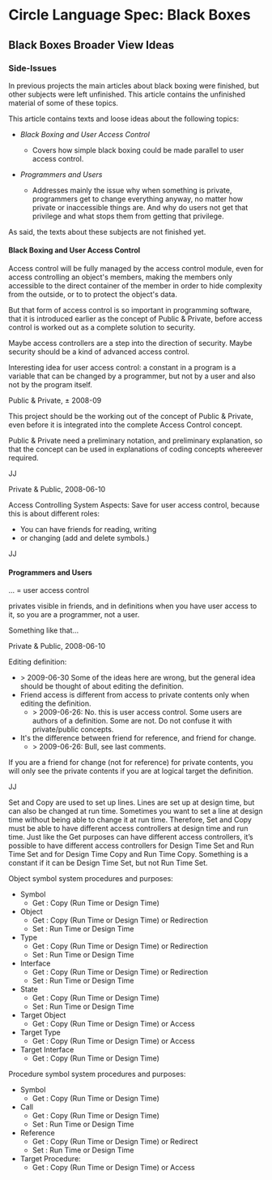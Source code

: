 ﻿Circle Language Spec: Black Boxes
=================================

## Black Boxes Broader View Ideas

### Side-Issues

In previous projects the main articles about black boxing were finished, but other subjects were left unfinished. This article contains the unfinished material of some of these topics.

This article contains texts and loose ideas about the following topics:

- *Black Boxing and User Access Control*
    
    - Covers how simple black boxing could be made parallel to user access control.

- *Programmers and Users*

    - Addresses mainly the issue why when something is private, programmers get to change everything anyway, no matter how private or inaccessible things are. And why do users not get that privilege and what stops them from getting that privilege.

As said, the texts about these subjects are not finished yet.

#### Black Boxing and User Access Control

Access control will be fully managed
by the access control module, even for
access controlling an object's members,
making the members only accessible
to the direct container of the member in
order to hide complexity from the outside,
or to to protect the object's data.

But that form of access control is so
important in programming software,
that it is introduced earlier
as the concept of Public & Private,
before access control is worked out
as a complete solution to security.

Maybe access controllers are a step into the direction of security. Maybe security should be a kind of advanced access control.

Interesting idea for user access control:
a constant in a program is a variable that can 
be changed by a programmer, but not by a user
and also not by the program itself. 


Public & Private,
± 2008-09

This project should be the working out
of the concept of Public & Private, even
before it is integrated into the complete
Access Control concept.

Public & Private need a preliminary notation,
and preliminary explanation, so that the concept
can be used in explanations of
coding concepts whereever required.

JJ


Private & Public,
2008-06-10

Access Controlling System Aspects:
Save for user access control, because this is about different roles:

- You can have friends for reading, writing
- or changing (add and delete symbols.)

JJ

#### Programmers and Users

...  = user access control

privates visible in friends, and in definitions when you have user access to it, so you are a programmer, not a user.

Something like that...


Private & Public,
2008-06-10

Editing definition:

- \> 2009-06-30 Some of the ideas here are wrong, but the general idea should be thought of about editing the definition.
- Friend access is different from access to private contents
only when editing the definition.
    - \> 2009-06-26: No. this is user access control. Some users are authors of a definition. Some are not. Do not confuse it with private/public concepts.
- It's the difference between friend for reference, and friend for change.
    - \> 2009-06-26: Bull, see last comments.

If you are a friend for change (not for reference) for private contents,
you will only see the private contents if you are at logical target the definition.

JJ


Set and Copy are used to set up lines. Lines are set up at design time, but can also be changed at run time. Sometimes you want to set a line at design time without being able to change it at run time. Therefore, Set and Copy must be able to have different access controllers at design time and run time. Just like the Get purposes can have different access controllers, it’s possible to have different access controllers for Design Time Set and Run Time Set and for Design Time Copy and Run Time Copy. Something is a constant if it can be Design Time Set, but not Run Time Set.

Object symbol system procedures and purposes:

- Symbol
    - Get  : Copy (Run Time or Design Time)
- Object
    - Get  : Copy (Run Time or Design Time) or Redirection
    - Set  : Run Time or Design Time
- Type
    - Get  : Copy (Run Time or Design Time) or Redirection
    - Set  : Run Time or Design Time
- Interface
    - Get  : Copy (Run Time or Design Time) or Redirection
    - Set  : Run Time or Design Time
- State
    - Get  : Copy (Run Time or Design Time)
    - Set  : Run Time or Design Time
- Target Object
    - Get  : Copy (Run Time or Design Time) or Access
- Target Type
    - Get  : Copy (Run Time or Design Time) or Access
- Target Interface
    - Get  : Copy (Run Time or Design Time)

Procedure symbol system procedures and purposes:

- Symbol
    - Get : Copy (Run Time or Design Time)
- Call
    - Get : Copy (Run Time or Design Time)
    - Set : Run Time or Design Time
- Reference
    - Get : Copy (Run Time or Design Time) or Redirect
    - Set : Run Time or Design Time
- Target Procedure:
    - Get : Copy (Run Time or Design Time) or Access

